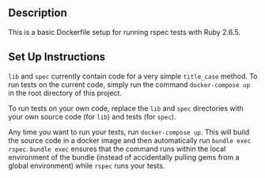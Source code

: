 ## Description

This is a basic Dockerfile setup for running rspec tests with Ruby 2.6.5. 

## Set Up Instructions

`lib` and `spec` currently contain code for a very simple `title_case` method. To run tests on the current code, simply run the command `docker-compose up` in the root directory of this project.

To run tests on your own code, replace the `lib` and `spec` directories with your own source code (for `lib`) and tests (for `spec`).

Any time you want to run your tests, run `docker-compose up`. This will build the source code in a docker image and then automatically run `bundle exec rspec`. `bundle exec` ensures that the command runs within the local environment of the bundle (instead of accidentally pulling gems from a global environment) while `rspec` runs your tests.